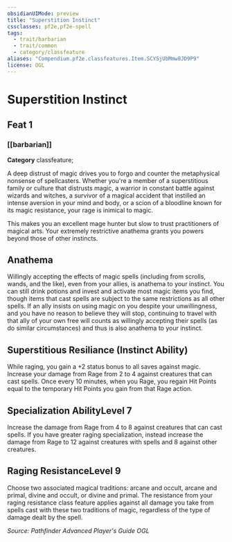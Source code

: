 ```yaml
---
obsidianUIMode: preview
title: "Superstition Instinct"
cssclasses: pf2e,pf2e-spell
tags:
  - trait/barbarian
  - trait/common
  - category/classfeature
aliases: "Compendium.pf2e.classfeatures.Item.SCYSjUbMmw8JD9P9"
license: OGL
---
```

# Superstition Instinct
## Feat 1
### [[barbarian]]

**Category** classfeature; 




A deep distrust of magic drives you to forgo and counter the metaphysical nonsense of spellcasters. Whether you're a member of a superstitious family or culture that distrusts magic, a warrior in constant battle against wizards and witches, a survivor of a magical accident that instilled an intense aversion in your mind and body, or a scion of a bloodline known for its magic resistance, your rage is inimical to magic.

This makes you an excellent mage hunter but slow to trust practitioners of magical arts. Your extremely restrictive anathema grants you powers beyond those of other instincts.

## Anathema

Willingly accepting the effects of magic spells (including from scrolls, wands, and the like), even from your allies, is anathema to your instinct. You can still drink potions and invest and activate most magic items you find, though items that cast spells are subject to the same restrictions as all other spells. If an ally insists on using magic on you despite your unwillingness, and you have no reason to believe they will stop, continuing to travel with that ally of your own free will counts as willingly accepting their spells (as do similar circumstances) and thus is also anathema to your instinct.

## Superstitious Resiliance (Instinct Ability)

While raging, you gain a +2 status bonus to all saves against magic. Increase your damage from Rage from 2 to 4 against creatures that can cast spells. Once every 10 minutes, when you Rage, you regain Hit Points equal to the temporary Hit Points you gain from that Rage action.

## Specialization AbilityLevel 7

Increase the damage from Rage from 4 to 8 against creatures that can cast spells. If you have greater raging specialization, instead increase the damage from Rage to 12 against creatures with spells and 8 against other creatures.

## Raging ResistanceLevel 9

Choose two associated magical traditions: arcane and occult, arcane and primal, divine and occult, or divine and primal. The resistance from your raging resistance class feature applies against all damage you take from spells cast with these two traditions of magic, regardless of the type of damage dealt by the spell.

*Source: Pathfinder Advanced Player's Guide*
*OGL*